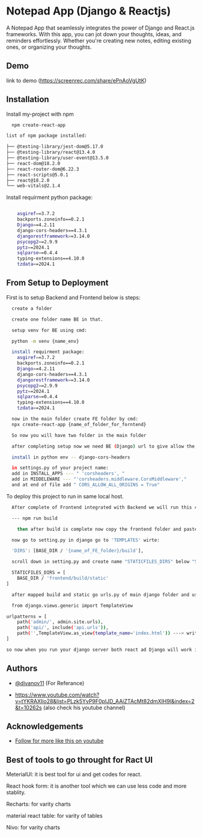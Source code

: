 
# Notepad App (Django & Reactjs)

A Notepad App that seamlessly integrates the power of Django and React.js frameworks. With this app, you can jot down your thoughts, ideas, and reminders effortlessly. Whether you're creating new notes, editing existing ones, or organizing your thoughts.


## Demo

link to demo
(https://screenrec.com/share/ePnAoVgUtK)
## Installation

Install my-project with npm

```bash
  npm create-react-app
```
```bash
list of npm package installed:

├── @testing-library/jest-dom@5.17.0
├── @testing-library/react@13.4.0
├── @testing-library/user-event@13.5.0
├── react-dom@18.2.0
├── react-router-dom@6.22.3
├── react-scripts@5.0.1
├── react@18.2.0
└── web-vitals@2.1.4
```
Install requirment python package:
```bash

    asgiref==3.7.2
    backports.zoneinfo==0.2.1
    Django==4.2.11
    django-cors-headers==4.3.1
    djangorestframework==3.14.0
    psycopg2==2.9.9
    pytz==2024.1
    sqlparse==0.4.4
    typing-extensions==4.10.0
    tzdata==2024.1
```
## From Setup to Deployment

First is to setup Backend and Frontend below is steps:

```bash
  create a folder
```
```bash
  create one folder name BE in that.
```
```bash
  setup venv for BE using cmd:

  python -m venv {name_env}
```
```bash
  install requirment package:
    asgiref==3.7.2
    backports.zoneinfo==0.2.1
    Django==4.2.11
    django-cors-headers==4.3.1
    djangorestframework==3.14.0
    psycopg2==2.9.9
    pytz==2024.1
    sqlparse==0.4.4
    typing-extensions==4.10.0
    tzdata==2024.1
```
```bash
  now in the main folder create FE folder by cmd:
  npx create-react-app {name_of_folder_for_forntend}
```
```bash
  So now you will have two folder in the main folder
```
```bash
  after completing setup now we need BE (Django) url to give allow the permission to use when integrating with FE (Reactjs):

  install in python env -- django-cors-headers

  in settings.py of your project name:
  add in INSTALL_APPS --- " 'corsheaders', " 
  add in MIDDELEWARE --- "'corsheaders.middleware.CorsMiddleware',"
  and at end of file add " CORS_ALLOW_ALL_ORIGINS = True"
```

To deploy this project to run in same local host.

```bash
  After complete of Frontend integrated with Backend we will run this cmd in frontend directory.

  --- npm run build
```
```bash
    then after build is complete now copy the frontend folder and paste in backend folder 
```
```bash
  now go to setting.py in django go to 'TEMPLATES' wirte:

  'DIRS': [BASE_DIR / '{name_of_FE_folder}/build'],
```
```bash
  scroll down in setting.py and create name "STATICFILES_DIRS" below "STATIC_URL" like this:

  STATICFILES_DIRS = [
    BASE_DIR / 'frontend/build/static'
]
```
```bash
  after mapped build and static go urls.py of main django folder and us template view :

  from django.views.generic import TemplateView

urlpatterns = [
    path('admin/', admin.site.urls),
    path('api/', include('api.urls')),
    path('',TemplateView.as_view(template_name='index.html')) ---> write your html of FE in here 
]

```
```bash
so now when you run your django server both react ad Django will work in same localhost.
```

## Authors

- [@divanov11](https://github.com/divanov11/Django-React-NotesApp) (For Referance)

- https://www.youtube.com/watch?v=tYKRAXIio28&list=PLzk5YvP9F0plJD_AAiZTAcMt82dmXIH9l&index=2&t=10262s (also check his youtube channel)


## Acknowledgements

- [Follow for more like this on youtube ](https://www.youtube.com/watch?v=tYKRAXIio28&list=PLzk5YvP9F0plJD_AAiZTAcMt82dmXIH9l&index=2&t=10262s)


## Best of tools to go throught for Ract UI

MeterialUI: it is best tool for ui and get codes for react.

React hook form: it is another tool which we can use less code and more stablity.

Recharts: for varity charts

material react table: for varity of tables

Nivo: for varity charts



